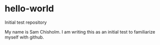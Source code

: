# hello-world
Initial test repository

My name is Sam Chisholm. I am writing this as an initial test
to familiarize myself with github.
